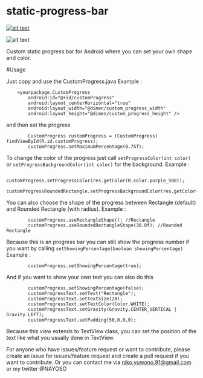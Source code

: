 static-progress-bar
===================

[![alt text](https://img.shields.io/badge/Android%20Arsenal-static--progress--bar-brightgreen.svg?style=flat)](https://android-arsenal.com/details/1/1214)

![alt text](http://i1094.photobucket.com/albums/i446/NAYOSO/static_progress_example_zpsadaw3xis.gif)

Custom static progress bar for Android where you can set your own shape and color.

#Usage

Just copy and use the CustomProgress.java
Example : 

```
    <yourpackage.CustomProgress
        android:id="@+id/customProgress"
        android:layout_centerHorizontal="true"
        android:layout_width="@dimen/custom_progress_width"
        android:layout_height="@dimen/custom_progress_height" />
```

and then set the progress

```
        CustomProgress customProgress = (CustomProgress) findViewById(R.id.customProgress);
        customProgress.setMaximumPercentage(0.75f);
```

To change the color of the progress just call `setProgressColor(int color)` or `setProgressBackgroundColor(int color)` for the background.
Example :

```
        customProgress.setProgressColor(res.getColor(R.color.purple_500));
        customProgressRoundedRectangle.setProgressBackgroundColor(res.getColor(R.color.purple_200));
```

You can also choose the shape of the progress between Rectangle (default) and Rounded Rectangle (with radius).
Example :

```
        customProgress.useRectangleShape(); //Rectangle
        customProgress.useRoundedRectangleShape(30.0f); //Rounded Rectangle
```

Because this is an progress bar you can still show the progress number if you want by calling `setShowingPercentage(boolean showingPercentage)`
Example :

```
        customProgress.setShowingPercentage(true);
```

And if you want to show your own text you can also do this

```
        customProgress.setShowingPercentage(false);
        customProgressText.setText("Rectangle");
        customProgressText.setTextSize(20);
        customProgressText.setTextColor(Color.WHITE);
        customProgressText.setGravity(Gravity.CENTER_VERTICAL | Gravity.LEFT);
        customProgressText.setPadding(50,0,0,0);
```

Because this view extends to TextView class, you can set the position of the text like what you usually done in TextView.

For anyone who have issues/feature request or want to contribute, please create an issue for issues/feature request and create a pull request if you want to contribute. Or you can contact me via niko.yuwono.91@gmail.com or my twitter @NAYOSO
